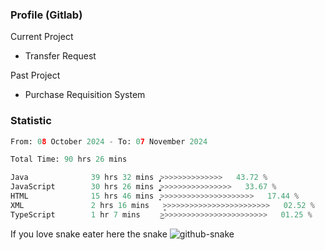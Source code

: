 ### Profile (Gitlab) 

Current Project
-  Transfer Request

Past Project
-  Purchase Requisition System 

### Statistic
<!--START_SECTION:waka-->

```python
From: 08 October 2024 - To: 07 November 2024

Total Time: 90 hrs 26 mins

Java              39 hrs 32 mins  ̡͎͎͎͎͎͎͎͎͎͎>>>>>>>>>>>>>>   43.72 %
JavaScript        30 hrs 26 mins  ͎͎͎͎͎͎͎͎͚>>>>>>>>>>>>>>>>   33.67 %
HTML              15 hrs 46 mins  ͎͎͎͎>>>>>>>>>>>>>>>>>>>>>   17.44 %
XML               2 hrs 16 mins   ̝>>>>>>>>>>>>>>>>>>>>>>>>   02.52 %
TypeScript        1 hr 7 mins     ͜>>>>>>>>>>>>>>>>>>>>>>>>   01.25 %
```

<!--END_SECTION:waka-->

If you love snake eater here the snake 
<picture>
  <source media="(prefers-color-scheme: dark)" srcset="https://github.com/pradana4648/pradana4648/blob/c0566a83ca6ea5f2e46bab00e717c4c82b4b5c4c/github-contribution-grid-snake-dark.svg" />
  <source media="(prefers-color-scheme: light)" srcset="https://github.com/pradana4648/pradana4648/blob/c0566a83ca6ea5f2e46bab00e717c4c82b4b5c4c/github-contribution-grid-snake.svg" />
  <img alt="github-snake" src="https://github.com/pradana4648/pradana4648/blob/c0566a83ca6ea5f2e46bab00e717c4c82b4b5c4c/github-contribution-grid-snake.svg" />
</picture>
